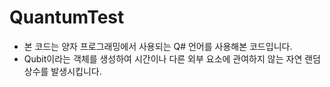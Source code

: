 # QuantumTest

- 본 코드는 양자 프로그래밍에서 사용되는 Q# 언어를 사용해본 코드입니다.
- Qubit이라는 객체를 생성하여 시간이나 다른 외부 요소에 관여하지 않는 자연 랜덤 상수를 발생시킵니다.
